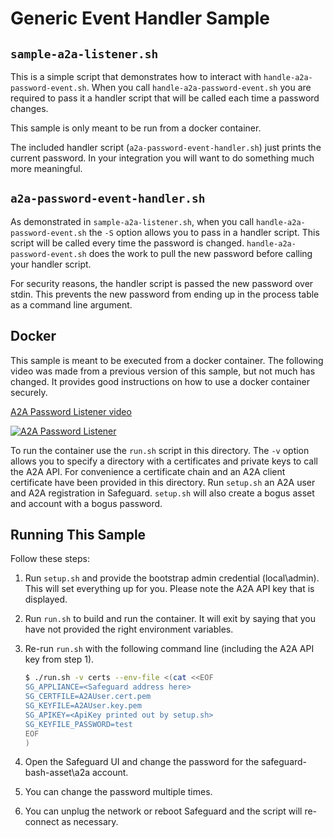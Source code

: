 Generic Event Handler Sample
============================

## `sample-a2a-listener.sh`

This is a simple script that demonstrates how to interact with
`handle-a2a-password-event.sh`. When you call `handle-a2a-password-event.sh` you
are required to pass it a handler script that will be called each time a password
changes.

This sample is only meant to be run from a docker container.

The included handler script (`a2a-password-event-handler.sh`) just prints the
current password. In your integration you will want to do something much more
meaningful.

## `a2a-password-event-handler.sh`

As demonstrated in `sample-a2a-listener.sh`, when you call `handle-a2a-password-event.sh`
the `-S` option allows you to pass in a handler script. This script will be called
every time the password is changed. `handle-a2a-password-event.sh` does the work to
pull the new password before calling your handler script.

For security reasons, the handler script is passed the new password over stdin.
This prevents the new password from ending up in the process table as a command
line argument.

## Docker

This sample is meant to be executed from a docker container. The following video
was made from a previous version of this sample, but not much has changed. It
provides good instructions on how to use a docker container securely.

[A2A Password Listener video](https://www.youtube.com/watch?v=UQFcNgYKnTI)

[![A2A Password Listener](https://img.youtube.com/vi/UQFcNgYKnTI/0.jpg)](https://www.youtube.com/watch?v=UQFcNgYKnTI)

To run the container use the `run.sh` script in this directory. The `-v` option
allows you to specify a directory with a certificates and private keys to call
the A2A API. For convenience a certificate chain and an A2A client certificate
have been provided in this directory. Run `setup.sh` an A2A user and A2A
registration in Safeguard. `setup.sh` will also create a bogus asset and account
with a bogus password.

## Running This Sample

Follow these steps:

1. Run `setup.sh` and provide the bootstrap admin credential (local\admin). This
   will set everything up for you. Please note the A2A API key that is displayed.
2. Run `run.sh` to build and run the container. It will exit by saying that you
   have not provided the right environment variables.
3. Re-run `run.sh` with the following command line (including the A2A API key from
   step 1).

   ```bash
   $ ./run.sh -v certs --env-file <(cat <<EOF
   SG_APPLIANCE=<Safeguard address here>
   SG_CERTFILE=A2AUser.cert.pem
   SG_KEYFILE=A2AUser.key.pem
   SG_APIKEY=<ApiKey printed out by setup.sh>
   SG_KEYFILE_PASSWORD=test
   EOF
   )
   ```

4. Open the Safeguard UI and change the password for the safeguard-bash-asset\a2a
   account.
5. You can change the password multiple times.
6. You can unplug the network or reboot Safeguard and the script will re-connect
   as necessary.

